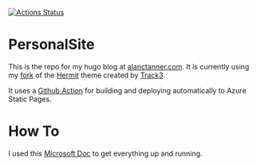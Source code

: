 
[![Actions Status](https://github.com/AlanTanner/PersonalSite/workflows/Azure%20Static%20Web%20Apps%20CI/CD/badge.svg)](https://github.com/AlanTanner/PersonalSite/actions)

# PersonalSite
This is the repo for my hugo blog at [alanctanner.com](https://www.alanctanner.com). It is currently using my [fork](https://github.com/AlanTanner/hermit) of the [Hermit](https://github.com/Track3/hermit) theme created by [Track3](https://github.com/Track3).

It uses a [Github Action](https://github.com/peaceiris/actions-hugo) for building and deploying automatically to Azure Static Pages.

# How To
I used this [Microsoft Doc](https://docs.microsoft.com/en-us/azure/static-web-apps/publish-hugo) to get everything up and running.
